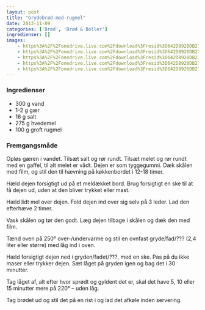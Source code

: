 ```yaml
---
layout: post
title: "Grydebrød-med-rugmel"
date: 2013-11-09
categories: ['Brød', 'Brød & Boller']
ingredienser: []
images:
    - https%3A%2F%2Fonedrive.live.com%2Fdownload%3Fresid%3D642D8920DB2784EE!126103
    - https%3A%2F%2Fonedrive.live.com%2Fdownload%3Fresid%3D642D8920DB2784EE!126106
    - https%3A%2F%2Fonedrive.live.com%2Fdownload%3Fresid%3D642D8920DB2784EE!126110
    - https%3A%2F%2Fonedrive.live.com%2Fdownload%3Fresid%3D642D8920DB2784EE!126108
    - https%3A%2F%2Fonedrive.live.com%2Fdownload%3Fresid%3D642D8920DB2784EE!126104
---
```

### Ingredienser
-   300 g vand
-   1-2 g gær
-   16 g salt
-   275 g hvedemel
-   100 g groft rugmel

### Fremgangsmåde
Opløs gæren i vandet. Tilsæt salt og rør rundt. Tilsæt melet og rør rundt med en gaffel, til alt melet er vådt. Dejen er som tyggegummi. Dæk skålen med film, og stil den til hævning på køkkenbordet i 12-18 timer.

Hæld dejen forsigtigt ud på et meldækket bord. Brug forsigtigt en ske til at få dejen ud, uden at den bliver trykket eller mast.

Hæld lidt mel over dejen. Fold dejen ind over sig selv på 3 leder. Lad den efterhæve 2 timer.

Vask skålen og tør den godt. Læg dejen tilbage i skålen og dæk den med film.

Tænd oven på 250&deg; over-/undervarme og stil en ovnfast gryde/fad/??? (2,4 liter eller større) med låg ind i oven.

Hæld forsigtigt dejen ned i gryden/fadet/???, med en ske. Pas på du ikke maser eller trykker dejen. Sæt låget på gryden igen og bag det i 30 minutter.

Tag låget af, alt efter hvor sprødt og gyldent det er, skal det have 5, 10 eller 15 minutter mere på 220&deg; – uden låg.

Tag brødet ud og stil det på en rist i og lad det afkøle inden servering.
